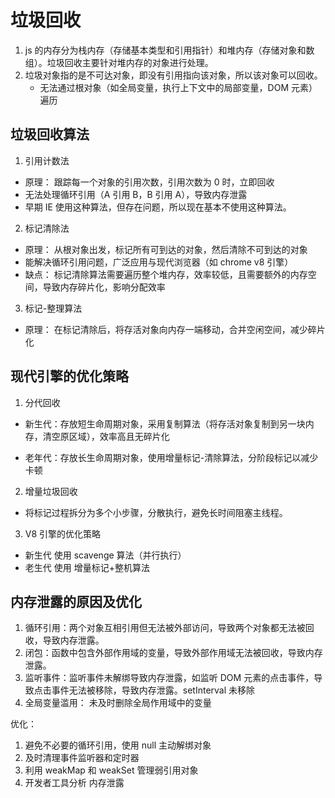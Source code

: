# 垃圾回收

1. js 的内存分为栈内存（存储基本类型和引用指针）和堆内存（存储对象和数组）。垃圾回收主要针对堆内存的对象进行处理。
2. 垃圾对象指的是不可达对象，即没有引用指向该对象，所以该对象可以回收。
   - 无法通过根对象（如全局变量，执行上下文中的局部变量，DOM 元素）遍历

## 垃圾回收算法

1. 引用计数法

- 原理： 跟踪每一个对象的引用次数，引用次数为 0 时，立即回收
- 无法处理循环引用（A 引用 B，B 引用 A），导致内存泄露
- 早期 IE 使用这种算法，但存在问题，所以现在基本不使用这种算法。

2. 标记清除法

- 原理： 从根对象出发，标记所有可到达的对象，然后清除不可到达的对象
- 能解决循环引用问题，广泛应用与现代浏览器（如 chrome v8 引擎）
- 缺点： 标记清除算法需要遍历整个堆内存，效率较低，且需要额外的内存空间，导致内存碎片化，影响分配效率

3. 标记-整理算法

- 原理： 在标记清除后，将存活对象向内存一端移动，合并空闲空间，减少碎片化

## 现代引擎的优化策略

1. 分代回收

- 新生代：存放短生命周期对象，采用复制算法（将存活对象复制到另一块内存，清空原区域），效率高且无碎片化

- 老年代：存放长生命周期对象，使用增量标记-清除算法，分阶段标记以减少卡顿

2. 增量垃圾回收

- 将标记过程拆分为多个小步骤，分散执行，避免长时间阻塞主线程。

3. V8 引擎的优化策略

- 新生代 使用 scavenge 算法（并行执行）
- 老生代 使用 增量标记+整机算法

## 内存泄露的原因及优化

1. 循环引用：两个对象互相引用但无法被外部访问，导致两个对象都无法被回收，导致内存泄露。
2. 闭包：函数中包含外部作用域的变量，导致外部作用域无法被回收，导致内存泄露。
3. 监听事件：监听事件未解绑导致内存泄露，如监听 DOM 元素的点击事件，导致点击事件无法被移除，导致内存泄露。setInterval 未移除
4. 全局变量滥用： 未及时删除全局作用域中的变量

优化：

1. 避免不必要的循环引用，使用 null 主动解绑对象
2. 及时清理事件监听器和定时器
3. 利用 weakMap 和 weakSet 管理弱引用对象
4. 开发者工具分析 内存泄露
